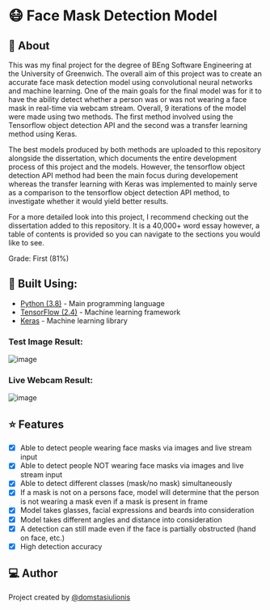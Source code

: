 # :mask: Face Mask Detection Model

## :receipt: About
This was my final project for the degree of BEng Software Engineering at the University of Greenwich. The overall aim of this project was to create an accurate face mask detection model using convolutional neural networks and machine learning. One of the main goals for the final model was for it to have the ability detect whether a person was or was not wearing a face mask in real-time via webcam stream. Overall, 9 iterations of the model were made using two methods. The first method involved using the Tensorflow object detection API and the second was a transfer learning method using Keras.   

The best models produced by both methods are uploaded to this repository alongside the dissertation, which documents the entire development process of this project and the models. However, the tensorflow object detection API method had been the main focus during developement whereas the transfer learning with Keras was implemented to mainly serve as a comparison to the tensorflow object detection API method, to investigate whether it would yield better results.   

For a more detailed look into this project, I recommend checking out the dissertation added to this repository. It is a 40,000+ word essay however, a table of contents is provided so you can navigate to the sections you would like to see.   

Grade: First (81%)        

## :hammer: Built Using:
* [Python (3.8)](https://www.python.org/) - Main programming language
* [TensorFlow (2.4)](https://www.tensorflow.org/) - Machine learning framework
* [Keras](https://keras.io/) - Machine learning library

### Test Image Result:
![image](https://user-images.githubusercontent.com/44949034/215362171-ad3f4f9f-6b3d-4537-9c6e-18dc63f90290.png)

###  Live Webcam Result:
![image](https://user-images.githubusercontent.com/44949034/215362213-14f5833b-605f-4d51-820a-b77d116e467d.png)

## :star: Features
- [x] Able to detect people wearing face masks via images and live stream input
- [x] Able to detect people NOT wearing face masks via images and live stream input
- [x] Able to detect different classes (mask/no mask) simultaneously
- [x] If a mask is not on a persons face, model will determine that the person is not wearing a mask even if a mask is present in frame
- [x] Model takes glasses, facial expressions and beards into consideration
- [x] Model takes different angles and distance into consideration
- [x] A detection can still made even if the face is partially obstructed (hand on face, etc.)
- [x] High detection accuracy

## :computer: Author
Project created by [@domstasiulionis](https://github.com/domstasiulionis)
